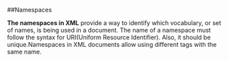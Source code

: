 ##Namespaces


__The namespaces in XML__ provide a way to identify which vocabulary, or set of names, is being used in a document. The name of a namespace must follow the syntax for URI(Uniform Resource Identifier). Also, it should be unique.Namespaces in XML documents allow using different tags with the same name.